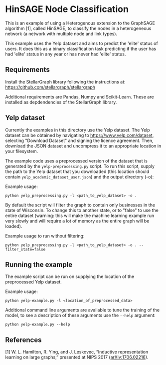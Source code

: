 # HinSAGE Node Classification

This is an example of using a Heterogenous extension to the GraphSAGE algorithm [1], called HinSAGE,
to classify the nodes in a heterogeneous network (a network with multiple node and link types).

This example uses the Yelp dataset and aims to predict the 'elite' status of users. It does this
as a binary classification task predicting if the user has had 'elite' status in any year or has
never had 'elite' status.

## Requirements
Install the StellarGraph library following the instructions at:
https://github.com/stellargraph/stellargraph

Additional requirements are Pandas, Numpy and Scikit-Learn. These are installed as depdendencies
of the StellarGraph library.

## Yelp dataset

Currently the examples in this directory use the Yelp dataset.
The Yelp dataset can be obtained by navigating to https://www.yelp.com/dataset,
selecting "Download Dataset" and signing the licence agreement.
Then, download the JSON dataset and uncompress it to an appropriate location 
in your filesystem.

The example code uses a preprocessed version of the dataset that is generated
by the `yelp-preprocessing.py` script.
To run this script, supply the path to the Yelp dataset that you downloaded
(this location should contain `yelp_academic_dataset_user.json`)
and the output directory (-o):

Example usage:
```
python yelp_preprocessing.py -l <path_to_yelp_dataset> -o .
```

By default the script will filter the graph to contain only businesses in the state
of Wisconsin. To change this to another state, or to "false" to use the entire dataset
(warning: this will make the machine learning example run very slowly and will require a lot of
memory as the entire graph will be loaded).

Example usage to run without filtering:
```
python yelp_preprocessing.py -l <path_to_yelp_dataset> -o . --filter_state=false
```

## Running the example

The example script can be run on supplying the location of the preprocessed Yelp dataset.

Example usage:
```
python yelp-example.py -l <location_of_preprocessed_data>
```

Additional command line arguments are available to tune the training of the model, to see a
description of these arguments use the `--help` argument:
```
python yelp-example.py --help
```

## References

[1]	W. L. Hamilton, R. Ying, and J. Leskovec, “Inductive representation learning on large graphs,” presented at NIPS 2017
([arXiv:1706.02216](https://arxiv.org/abs/1706.02216)).
